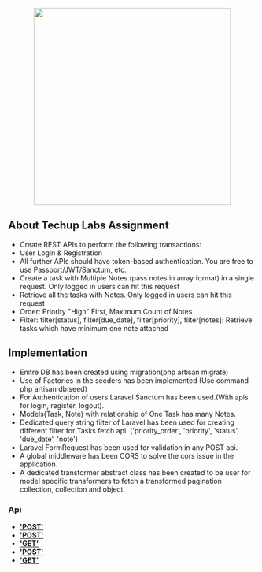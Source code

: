<p align="center"><a href="https://techuplabs.com/" target="_blank"><img src="https://raw.githubusercontent.com/laravel/art/master/logo-lockup/5%20SVG/2%20CMYK/1%20Full%20Color/laravel-logolockup-cmyk-red.svg" width="400"></a></p>

## About Techup Labs Assignment

- Create REST APIs to perform the following transactions:
- User Login & Registration
- All further APIs should have token-based authentication. You are free to use Passport/JWT/Sanctum, etc.
- Create a task with Multiple Notes (pass notes in array format) in a single request. Only logged in     users can hit this request
- Retrieve all the tasks with Notes. Only logged in users can hit this request
- Order: Priority "High" First, Maximum Count of Notes
- Filter: filter[status], filter[due_date], filter[priority], filter[notes]: Retrieve tasks which have minimum one note attached

## Implementation

 - Enitre DB has been created using migration(php artisan migrate)
 - Use of Factories in the seeders has been implemented (Use command php artisan db:seed)
 - For Authentication of users Laravel Sanctum has been used.(With apis for login, register, logout).
 - Models(Task, Note) with relationship of One Task has many Notes.
 - Dedicated query string filter of Laravel has been used for creating different filter for Tasks fetch api. ('priority_order', 'priority', 'status', 'due_date', 'note')
 - Laravel FormRequest has been used for validation in any POST api.
 - A global middleware has been CORS to solve the cors issue in the application.
 - A dedicated transformer abstract class has been created to be user for model specific transformers to fetch a transformed pagination collection, collection and object.

### Api

- **['POST'](http://localhost:8000/api/register)**
- **['POST'](http://localhost:8000/api/login)**
- **['GET'](http://localhost:8000/api/logout)**
- **['POST'](http://localhost:8000/api/tasks)**
- **['GET'](http://localhost:8000/api/tasks)**